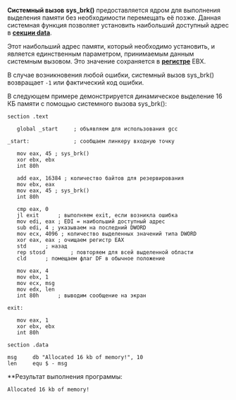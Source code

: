 **Системный вызов** **sys_brk()** предоставляется ядром для выполнения выделения памяти без необходимости перемещать её позже. Данная системная функция позволяет установить наибольший доступный адрес в [**секции data**](https://ravesli.com/assembler-bazovyj-sintaksis/).

Этот наибольший адрес памяти, который необходимо установить, и является единственным параметром, принимаемым данным системным вызовом. Это значение сохраняется в [**регистре**](https://ravesli.com/assembler-segmenty-pamyati-i-registry/) EBX.

В случае возникновения любой ошибки, системный вызов sys_brk() возвращает `-1` или фактический код ошибки.

В следующем примере демонстрируется динамическое выделение 16 КБ памяти с помощью системного вызова sys_brk():


```
section .text

   global _start     ; объявляем для использования gcc

_start:              ; сообщаем линкеру входную точку

   mov eax, 45 ; sys_brk()
   xor ebx, ebx
   int 80h

   add eax, 16384 ; количество байтов для резервирования
   mov ebx, eax
   mov eax, 45 ; sys_brk()
   int 80h

   cmp eax, 0
   jl exit      ; выполняем exit, если возникла ошибка
   mov edi, eax ; EDI = наибольший доступный адрес
   sub edi, 4 ; указываем на последний DWORD  
   mov ecx, 4096 ; количество выделенных значений типа DWORD
   xor eax, eax ; очищаем регистр EAX
   std      ; назад
   rep stosd        ; повторяем для всей выделенной области
   cld      ; помещаем флаг DF в обычное положение

   mov eax, 4
   mov ebx, 1
   mov ecx, msg
   mov edx, len
   int 80h      ; выводим сообщение на экран

exit:

   mov eax, 1
   xor ebx, ebx
   int 80h

section .data

msg     db "Allocated 16 kb of memory!", 10
len     equ $ - msg

```

**Результат выполнения программы:

`Allocated 16 kb of memory!`